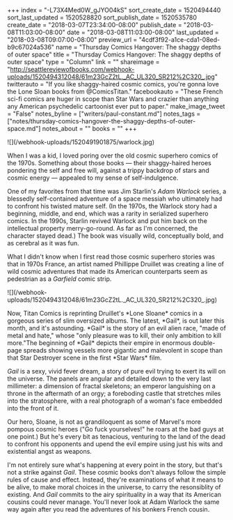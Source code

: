 +++
index = "-L73X4Med0W_gJYO04kS"
sort_create_date = 1520494440
sort_last_updated = 1520528820
sort_publish_date = 1520535780
create_date = "2018-03-07T23:34:00-08:00"
publish_date = "2018-03-08T11:03:00-08:00"
date = "2018-03-08T11:03:00-08:00"
last_updated = "2018-03-08T09:07:00-08:00"
preview_url = "4cdf3f92-a1ce-cda1-08ed-b9c67024a536"
name = "Thursday Comics Hangover: The shaggy depths of outer space"
title = "Thursday Comics Hangover: The shaggy depths of outer space"
type = "Column"
link = ""
shareimage = "http://seattlereviewofbooks.com/webhook-uploads/1520494312048/61m23GcZ2tL._AC_UL320_SR212%2C320_.jpg"
twitterauto = "If you like shaggy-haired cosmic comics, you're gonna love the Lone Sloan books from @ComicsTitan."
facebookauto = "These French sci-fi comics are huger in scope than Star Wars and crazier than anything any American psychedelic cartoonist ever put to paper."
make_image_tweet = "False"
notes_byline = ["writers/paul-constant.md"]
notes_tags = ["notes/thursday-comics-hangover-the-shaggy-depths-of-outer-space.md"]
notes_about = ""
books = ""
+++
<p class="image-left">![](/webhook-uploads/1520491901875/warlock.jpg)</p>
When I was a kid, I loved poring over the old cosmic superhero comics of the 1970s. Something about those books — their shaggy-haired heroes pondering the self and free will, against a trippy backdrop of stars and cosmic energy — appealed to my sense of self-indulgence. 

One of my favorites from that time was Jim Starlin's *Adam Warlock* series, a blessedly self-contained adventure of a space messiah who ultimately had to confront his twisted mature self. (In the 1970s, the Warlock story had a beginning, middle, and end, which was a rarity in serialized superhero comics. In the 1990s, Starlin revived Warlock and put him back on the intellectual property merry-go-round. As far as I'm concerned, the character stayed dead.) The book was visually wild, conceptually bold, and as cerebral as it was fun.

What I didn't know when I first read those cosmic superhero stories was that in 1970s France, an artist named Phillippe Druillet was creating a line of wild cosmic adventures that made its American counterparts seem as pedestrian as a *Garfield* comic strip. 

<p class="image-left">![](/webhook-uploads/1520494312048/61m23GcZ2tL._AC_UL320_SR212%2C320_.jpg)</p>
Now, Titan Comics is reprinting Druillet's *Lone Sloane* comics in a gorgeous series of slim oversized albums. The latest, *Gail*, is out later this month, and it's astounding. *Gail* is the story of an evil alien race, "made of metal and hate," whose "only pleasure was to kill, their only ambition to kill more."The beginning of *Gail* depicts their empire in enormous double-page spreads showing vessels more gigantic and malevolent in scope than that Star Destroyer scene in the first *Star Wars* film.

*Gail* is a sexy, vivid fever dream, a story of pure evil trying to exert its will on the universe. The panels are angular and detailed down to the very last millimeter: a dimension of fractal skeletons; an emperor languishing on a throne in the aftermath of an orgy; a foreboding castle that stretches miles into the stratosphere, with a real photograph of a woman's face embedded into the front of it.

Our hero, Sloane, is not as grandiloquent as some of Marvel's more pompous cosmic heroes ("Go fuck yourselves!" he roars at the bad guys at one point.) But he's every bit as tenacious, venturing to the land of the dead to confront his opponents and upend the evil empire using just his wits and existential angst as weapons. 

I'm not entirely sure what's happening at every point in the story, but that's not a strike against *Gail*. These cosmic books don't always follow the simple rules of cause and effect. Instead, they're examinations of what it means to be alive, to make moral choices in the universe, to carry the resonsiblity of existing. And *Gail* commits to the airy spirituality in a way that its American cousins could never manage. You'll never look at Adam Warlock the same way again after you read the adventures of his bonkers French cousin.
